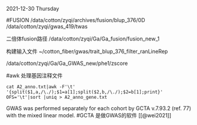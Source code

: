 2021-12-30 Thursday

#FUSION
/data/cotton/zyqi/archives/fusion/blup_376/0D
/data/cotton/zyqi/gwas_419/twas

二倍体fusion路径
/data/cotton/zyqi/Ga/Ga_fusion/fusion_new_1


构建输入文件
~/cotton_fiber/gwas/trait_blup_376_filter_ranLineRep

/data/cotton/zyqi/Ga/Ga_GWAS_new/phe1/zscore


#awk  处理基因注释文件
```shell
cat A2_anno.txt|awk -F'\t' '{split($1,a,/\./);$1=a[1];split($2,b,/\./);$2=b[1];print}' OFS='\t'|sort |uniq > A2_anno_gene.txt 
```



 

GWAS was performed separately for each cohort by GCTA v.7.93.2 (ref. 77) with the mixed linear model. #GCTA 是做GWAS的软件 [[@wei2021]]